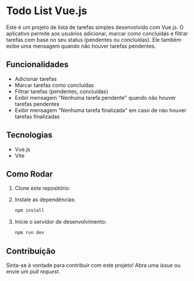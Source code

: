# Todo List Vue.js

Este é um projeto de lista de tarefas simples desenvolvido com Vue.js. O aplicativo permite aos usuários adicionar, marcar como concluídas e filtrar tarefas com base no seu status (pendentes ou concluídas). Ele também exibe uma mensagem quando não houver tarefas pendentes.

## Funcionalidades

- Adicionar tarefas
- Marcar tarefas como concluídas
- Filtrar tarefas (pendentes, concluídas)
- Exibir mensagem "Nenhuma tarefa pendente" quando não houver tarefas pendentes
- Exibir mensagem "Nenhuma tarefa finalizada" em caso de náo houver tarefas finalizadas

## Tecnologias

- Vue.js
- Vite

## Como Rodar

1. Clone este repositório:

2. Instale as dependências:
    ```bash
    npm install
    ```
3. Inicie o servidor de desenvolvimento:
    ```bash
    npm run dev
    ```

## Contribuição

Sinta-se à vontade para contribuir com este projeto! Abra uma *issue* ou envie um *pull request*.
